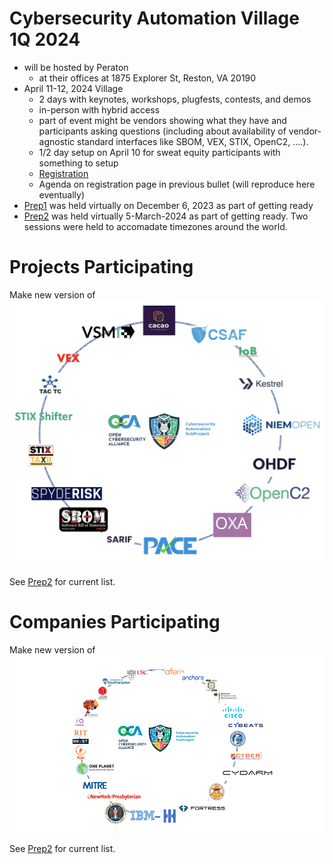 # Cybersecurity Automation Village 1Q 2024

* will be hosted by Peraton
   - at their offices at 1875 Explorer St, Reston, VA 20190
* April 11-12, 2024 Village 
  - 2 days with keynotes, workshops, plugfests, contests, and demos
  - in-person with hybrid access
  - part of event might be vendors showing what they have and participants asking questions (including about availability of vendor-agnostic standard interfaces like SBOM, VEX, STIX, OpenC2, ....).
  - 1/2 day setup on April 10 for sweat equity participants with something to setup
  - [Registration](https://www.eventbrite.com/e/cybersecurity-automation-village-registration-796037719247)
  - Agenda on registration page in previous bullet (will reproduce here eventually)
* [Prep1](Prep1/README.md) was held virtually on December 6, 2023 as part of getting ready
* [Prep2](Prep2/README.md) was held virtually 5-March-2024 as part of getting ready. Two sessions were held to accomadate timezones around the world.

# Projects Participating
Make new version of 
![projects](../../Images/CASP_technologies.png)

See [Prep2](./Prep2/README.md#1-finalize-projects-participating) for current list.

# Companies Participating
Make new version of 
![orgs](../../Images/CASP_orgs2.png)

See [Prep2](./Prep2/README.md#finalize-orgs-participating) for current list.
